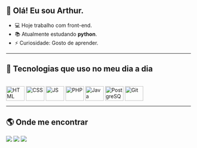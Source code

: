 ## 👋 Olá! Eu sou Arthur.  

- 💻 Hoje trabalho com front-end.
- 📚 Atualmente estudando **python**.
- ⚡ Curiosidade: Gosto de aprender.  

---

## 🚀 Tecnologias que uso no meu dia a dia

<div style="display: inline_block"><br>
  <img align="center" alt="HTML" height="40" width="50" src="https://cdn.jsdelivr.net/gh/devicons/devicon/icons/html5/html5-original.svg">
  <img align="center" alt="CSS" height="40" width="50" src="https://cdn.jsdelivr.net/gh/devicons/devicon/icons/css3/css3-original.svg">
  <img align="center" alt="JS" height="40" width="50" src="https://cdn.jsdelivr.net/gh/devicons/devicon/icons/javascript/javascript-original.svg">
  <img align="center" alt="PHP" height="40" width="50" src="https://cdn.jsdelivr.net/gh/devicons/devicon/icons/php/php-original.svg">
  <img align="center" alt="Java" height="40" width="50" src="https://cdn.jsdelivr.net/gh/devicons/devicon/icons/java/java-original.svg">
  <img align="center" alt="PostgreSQL" height="40" width="50" src="https://cdn.jsdelivr.net/gh/devicons/devicon/icons/postgresql/postgresql-original.svg">
  <img align="center" alt="Git" height="40" width="50" src="https://cdn.jsdelivr.net/gh/devicons/devicon/icons/git/git-original.svg">
</div>

---

## 🌎 Onde me encontrar

<div> 
  <a href="https://www.linkedin.com/in/arthurtvres" target="_blank"><img src="https://img.shields.io/badge/-LinkedIn-%230077B5?style=for-the-badge&logo=linkedin&logoColor=white"></a>
  <a href="https://instagram.com/arthurtvres" target="_blank"><img src="https://img.shields.io/badge/-Instagram-%23E4405F?style=for-the-badge&logo=instagram&logoColor=white"></a>
  <a href="mailto:arthurzimtavares1512@hotmail.com">
  <img src="https://img.shields.io/badge/Outlook-0078D4?style=for-the-badge&logo=microsoft-outlook&logoColor=white">
</a>
</div>
